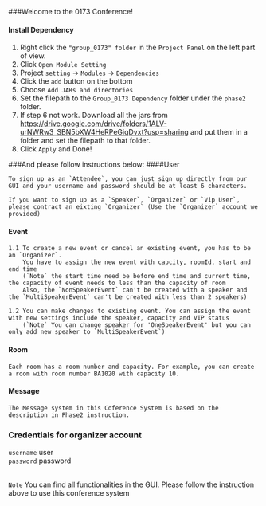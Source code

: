 ###Welcome to the 0173 Conference!

#### Install Dependency
1. Right click the `"group_0173" folder` in the `Project Panel` on the left part of view.
2. Click `Open Module Setting`
3. Project `setting` -> `Modules` -> `Dependencies`
4. Click the `add` button on the bottom
5. Choose `Add JARs and directories`
6. Set the filepath to the `Group_0173 Dependency` folder under the `phase2` folder.
7. If step 6 not work. Download all the jars from https://drive.google.com/drive/folders/1ALV-urNWRw3_SBN5bXW4HeRPeGiqDvxt?usp=sharing and put them in a folder and set the filepath to that folder.
8. Click `Apply` and Done!

###And please follow instructions below:
####User

    To sign up as an `Attendee`, you can just sign up directly from our GUI and your username and password should be at least 6 characters. 

    If you want to sign up as a `Speaker`, `Organizer` or `Vip User`, please contract an eixting `Organizer` (Use the `Organizer` account we provided)

#### Event

    1.1 To create a new event or cancel an existing event, you has to be an `Organizer`. 
        You have to assign the new event with capcity, roomId, start and end time 
        (`Note` the start time need be before end time and current time, the capacity of event needs to less than the capacity of room
        Also, the `NonSpeakerEvent` can't be created with a speaker and the `MultiSpeakerEvent` can't be created with less than 2 speakers)
    
    1.2 You can make changes to existing event. You can assign the event with new settings include the speaker, capacity and VIP status
        (`Note` You can change speaker for 'OneSpeakerEvent' but you can only add new speaker to `MultiSpeakerEvent`)

#### Room
    Each room has a room number and capacity. For example, you can create a room with room number BA1020 with capacity 10.

#### Message
    The Message system in this Coference System is based on the description in Phase2 instruction.

### Credentials for organizer account
`username` user\
`password` password

\
`Note` You can find all functionalities in the GUI. Please follow the instruction above to use this conference system



